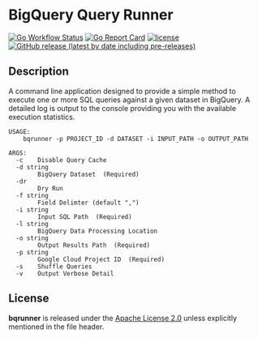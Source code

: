 # BigQuery Query Runner
[![Go Workflow Status](https://github.com/wintermi/bqrunner/workflows/Go/badge.svg)](https://github.com/wintermi/bqrunner/actions/workflows/go.yml)
[![Go Report Card](https://goreportcard.com/badge/github.com/wintermi/bqrunner)](https://goreportcard.com/report/github.com/wintermi/bqrunner)
[![license](https://img.shields.io/github/license/wintermi/bqrunner.svg)](https://github.com/wintermi/bqrunner/blob/main/LICENSE)
[![GitHub release (latest by date including pre-releases)](https://img.shields.io/github/v/release/wintermi/bqrunner?include_prereleases)](https://github.com/wintermi/bqrunner/releases)


## Description
A command line application designed to provide a simple method to execute one or more SQL queries against a given dataset in BigQuery.  A detailed log is output to the console providing you with the available execution statistics.

```
USAGE:
    bqrunner -p PROJECT_ID -d DATASET -i INPUT_PATH -o OUTPUT_PATH

ARGS:
  -c	Disable Query Cache
  -d string
    	BigQuery Dataset  (Required)
  -dr
    	Dry Run
  -f string
    	Field Delimter (default ",")
  -i string
    	Input SQL Path  (Required)
  -l string
    	BigQuery Data Processing Location
  -o string
    	Output Results Path  (Required)
  -p string
    	Google Cloud Project ID  (Required)
  -s	Shuffle Queries
  -v	Output Verbose Detail
```


## License
**bqrunner** is released under the [Apache License 2.0](https://github.com/wintermi/bqrunner/blob/main/LICENSE) unless explicitly mentioned in the file header.
